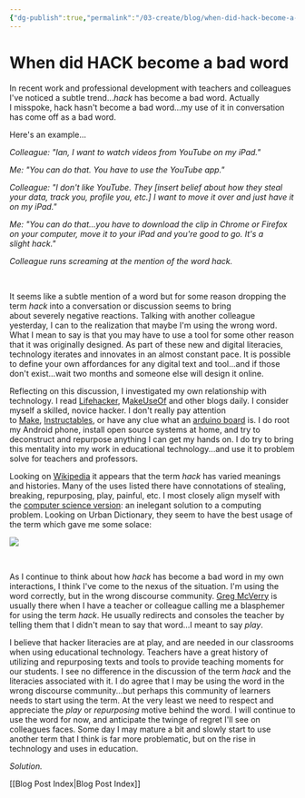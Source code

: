 ```yaml
---
{"dg-publish":true,"permalink":"/03-create/blog/when-did-hack-become-a-bad-word/","title":"When did \"HACK\" become a bad word?","tags":["edtech","education","hack","lifehack","technology"]}
---
```


# When did HACK become a bad word

In recent work and professional development with teachers and colleagues I've noticed a subtle trend..._hack_ has become a bad word. Actually I misspoke, hack hasn't become a bad word...my use of it in conversation has come off as a bad word.

Here's an example...

_Colleague: "Ian, I want to watch videos from YouTube on my iPad."_

_Me: "You can do that. You have to use the YouTube app."_

_Colleague: "I don't like YouTube. They \[insert belief about how they steal your data, track you, profile you, etc.\] I want to move it over and just have it on my iPad."_

_Me: "You can do that...you have to download the clip in Chrome or Firefox on your computer, move it to your iPad and you're good to go. It's a slight hack."_

_Colleague runs screaming at the mention of the word hack._

 

It seems like a subtle mention of a word but for some reason dropping the term _hack_ into a conversation or discussion seems to bring about severely negative reactions. Talking with another colleague yesterday, I can to the realization that maybe I'm using the wrong word. What I mean to say is that you may have to use a tool for some other reason that it was originally designed. As part of these new and digital literacies, technology iterates and innovates in an almost constant pace. It is possible to define your own affordances for any digital text and tool...and if those don't exist...wait two months and someone else will design it online.

Reflecting on this discussion, I investigated my own relationship with technology. I read [Lifehacker](http://lifehacker.com/), M[akeUseOf](http://www.makeuseof.com/) and other blogs daily. I consider myself a skilled, novice hacker. I don't really pay attention to [Make](http://blog.makezine.com/home-page-include/), [Instructables](http://www.instructables.com/), or have any clue what an [arduino board](http://www.arduino.cc/) is. I do root my Android phone, install open source systems at home, and try to deconstruct and repurpose anything I can get my hands on. I do try to bring this mentality into my work in educational technology...and use it to problem solve for teachers and professors.

Looking on [Wikipedia](http://en.wikipedia.org/wiki/Hack) it appears that the term _hack_ has varied meanings and histories. Many of the uses listed there have connotations of stealing, breaking, repurposing, play, painful, etc. I most closely align myself with the [computer science version](http://en.wikipedia.org/wiki/Hack_(computer_science)#In_computer_science): an inelegant solution to a computing problem. Looking on Urban Dictionary, they seem to have the best usage of the term which gave me some solace:

[![](images/Urban+Dictionary_+hack.jpg)](http://4.bp.blogspot.com/-vU_cke-FRE0/UCug7Pu6vcI/AAAAAAAAepQ/Y1srF9BlBFo/s1600/Urban+Dictionary_+hack.jpg)

 

As I continue to think about how _hack_ has become a bad word in my own interactions, I think I've come to the nexus of the situation. I'm using the word correctly, but in the wrong discourse community. [Greg McVerry](https://twitter.com/jgmac1106) is usually there when I have a teacher or colleague calling me a blasphemer for using the term _hack_. He usually redirects and consoles the teacher by telling them that I didn't mean to say that word...I meant to say _play_.

I believe that hacker literacies are at play, and are needed in our classrooms when using educational technology. Teachers have a great history of utilizing and repurposing texts and tools to provide teaching moments for our students. I see no difference in the discussion of the term _hack_ and the literacies associated with it. I do agree that I may be using the word in the wrong discourse community...but perhaps this community of learners needs to start using the term. At the very least we need to respect and appreciate the _play_ or _repurposing_ motive behind the word. I will continue to use the word for now, and anticipate the twinge of regret I'll see on colleagues faces. Some day I may mature a bit and slowly start to use another term that I think is far more problematic, but on the rise in technology and uses in education.

_Solution._

[[Blog Post Index\|Blog Post Index]]